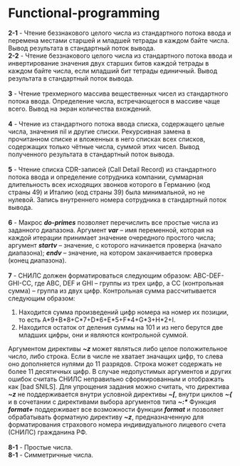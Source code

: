 # Functional-programming

**2-1** - Чтение беззнакового целого числа из стандартного потока ввода и перемена местами старшей и младшей тетрады в каждом байте числа. Вывод результата в стандартный поток вывода.\
**2-2** - Чтение беззнакового целого числа из стандартного потока ввода и инвертирование значения двух старших битов каждой тетрады в каждом байте числа, если младший бит тетрады единичный. Вывод результата в стандартный поток вывода.\
\
**3** - Чтение трехмерного массива вещественных чисел из стандартного потока ввода. Определение числа, встречающегося в массиве чаще всего. Вывод на экран количества вхождений.\
\
**4** - Чтение из стандартного потока ввода списка, содержащего целые числа, значения nil и другие списки. Рекурсивная замена в прочитанном списке 
и вложенных в него списках всех списков, содержащих только чётные числа, суммой этих чисел. Вывод полученного результата в стандартный поток вывода.\
\
**5** - Чтение списка CDR-записей (Call Detail Record) из стандартного потока ввода и определение сотрудника компании, суммарная длительность всех исходящих звонков которого в Германию (код страны 49) и Италию (код страны 39) была минимальной, но не нулевой. Запись внутреннего номера сотрудника в стандартный поток вывода.\
\
**6** - Макрос **_do-primes_** позволяет перечислить все простые числа из заданного диапазона. Аргумент **_var_** – имя переменной, которая на каждой итерации принимает значение очередного простого числа; аргумент **_startv_** – значение, с которого 
начинается проверка (начало диапазона); **_endv_** – значение, на котором заканчивается проверка (конец диапазона).\
\
**7** - СНИЛС должен форматироваться следующим образом: ABC-DEF-GHI-CC, где ABC, DEF и GHI – группы из трех цифр, а CC (контрольная сумма) – группа из двух цифр. 
Контрольная сумма рассчитывается следующим образом:
1. Находится сумма произведений цифр номера на номер их позиции, то есть A\*9+B\*8+C\*7+D\*6+E\*5+F\*4+G\*3+H\*2+I.
2. Находится остаток от деления суммы на 101 и из него берутся две младших цифры, они и являются контрольной суммой.

Аргументом директивы **_~z_** может являться либо целое положительное число, либо строка. Если в числе не хватает значащих цифр, то слева оно дополняется 
нулями до 11 разрядов. Строка может содержать не более 11 десятичных цифр. В случае недопустимых аргументов и других ошибок считать СНИЛС неправильно 
сформированным и отображать как [bad SNILS].
Для упрощения задания можно считать, что директива **_~z_** не поддерживается внутри условной директивы **_~[_**, внутри циклов **_~{_** и в сочетании с директивами 
выбора аргументов типа **_~:*_**
Функция **_format+_** поддерживает все возможности функции **_format_** и позволяет обрабатывать форматную директиву **_~z_**, 
предназначенную для форматирования страхового номера индивидуального лицевого счета (СНИЛС) гражданина РФ.\
\
**8-1** - Простые числа.\
**8-1** - Симметричные числа.
